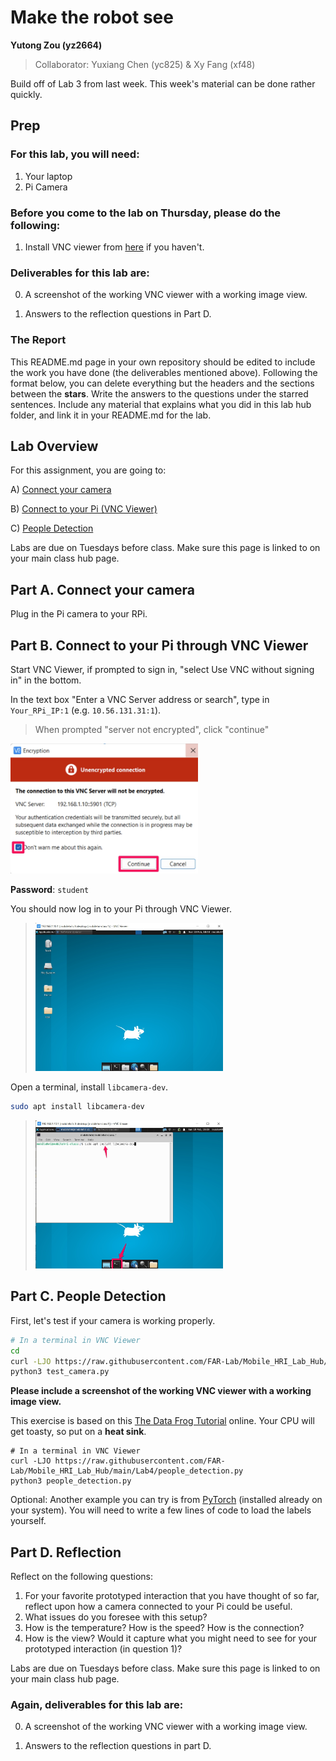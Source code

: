 # Make the robot see
**Yutong Zou (yz2664)**

>   Collaborator: Yuxiang Chen (yc825) & Xy Fang (xf48)

Build off of Lab 3 from last week. This week's material can be done rather quickly.


## Prep

### For this lab, you will need:
1. Your laptop
2. Pi Camera

### Before you come to the lab on Thursday, please do the following:
1. Install VNC viewer from [here](https://www.realvnc.com/en/connect/download/viewer/) if you haven't. 

### Deliverables for this lab are: 

0. A screenshot of the working VNC viewer with a working image view.

1. Answers to the reflection questions in Part D. 

### The Report 
This README.md page in your own repository should be edited to include the work you have done (the deliverables mentioned above). Following the format below, you can delete everything but the headers and the sections between the **stars**. Write the answers to the questions under the starred sentences. Include any material that explains what you did in this lab hub folder, and link it in your README.md for the lab.

## Lab Overview
For this assignment, you are going to:

A) [Connect your camera](#-a-connect-your-camera)

B) [Connect to your Pi (VNC Viewer)](#part-b-connect-to-your-pi-through-vnc-viewer)

C) [People Detection](#part-c-people-detection)

Labs are due on Tuesdays before class. Make sure this page is linked to on your main class hub page.

## Part A. Connect your camera
Plug in the Pi camera to your RPi.

## Part B. Connect to your Pi through VNC Viewer
Start VNC Viewer, if prompted to sign in, "select Use VNC without signing in" in the bottom.

In the text box "Enter a VNC Server address or search", type in `Your_RPi_IP:1` (e.g. `10.56.131.31:1`).
> When prompted "server not encrypted", click "continue"
<img src="Images/vnc_warning.jpg" width="300">

**Password**: `student`

You should now log in to your Pi through VNC Viewer.

> <img src="Images/vnc.jpg" width="300">

Open a terminal, install `libcamera-dev`.

```bash
sudo apt install libcamera-dev
```
> <img src="Images/terminal.jpg" width="300">

## Part C. People Detection
First, let's test if your camera is working properly. 
```bash
# In a terminal in VNC Viewer
cd
curl -LJO https://raw.githubusercontent.com/FAR-Lab/Mobile_HRI_Lab_Hub/main/Lab4/test_camera.py
python3 test_camera.py
```
**Please include a screenshot of the working VNC viewer with a working image view.**

This exercise is based on this [The Data Frog Tutorial](https://thedatafrog.com/en/articles/human-detection-video/#:~:text=People%20detection,work%20well%20in%20other%20cases.) online. Your CPU will get toasty, so put on a **heat sink**. 

```
# In a terminal in VNC Viewer
curl -LJO https://raw.githubusercontent.com/FAR-Lab/Mobile_HRI_Lab_Hub/main/Lab4/people_detection.py
python3 people_detection.py
```

Optional: Another example you can try is from [PyTorch](https://pytorch.org/tutorials/intermediate/realtime_rpi.html) (installed already on your system). You will need to write a few lines of code to load the labels yourself. 

## Part D. Reflection

Reflect on the following questions:

1. For your favorite prototyped interaction that you have thought of so far, reflect upon how a camera connected to your Pi could be useful.
2. What issues do you foresee with this setup? 
3. How is the temperature? How is the speed? How is the connection?
4. How is the view? Would it capture what you might need to see for your prototyped interaction (in question 1)?


Labs are due on Tuesdays before class. Make sure this page is linked to on your main class hub page.

### Again, deliverables for this lab are: 

0. A screenshot of the working VNC viewer with a working image view.

1. Answers to the reflection questions in part D. 

